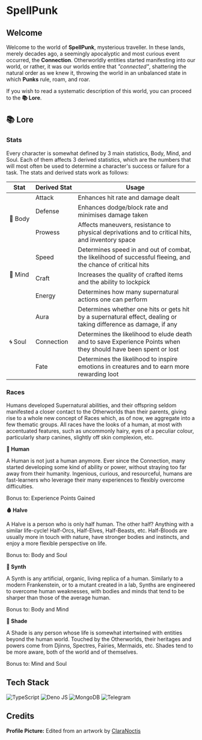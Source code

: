 # SpellPunk

## Welcome
Welcome to the world of **SpellPunk**, mysterious traveller. In these lands, merely decades ago, a seemingly apocalyptic and most curious event occurred, the **Connection**. Otherworldly entities started manifesting into our world, or rather, it was our worlds entire that *"connected"*, shattering the natural order as we knew it, throwing the world in an unbalanced state in which **Punks** rule, roam, and roar.
  
If you wish to read a systematic description of this world, you can proceed to the **📚 Lore**.

## 📚 Lore

### Stats
Every character is somewhat defined by 3 main statistics, Body, Mind, and Soul. Each of them affects 3 derived statistics, which are the numbers that will most often be used to determine a character's success or failure for a task. The stats and derived stats work as follows:

<table>
<thead>
  <th>Stat</th><th nowrap>Derived Stat</th><th>Usage</th>
 </thead>
<tbody>
    <tr><td rowspan="3" nowrap>💪 Body</td><td>Attack</td><td>Enhances hit rate and damage dealt</td></tr>
    <tr><td>Defense</td><td>Enhances dodge/block rate and minimises damage taken</td></tr>
    <tr><td>Prowess</td><td>Affects maneuvers, resistance to physical deprivations and to critical hits, and inventory space</td></tr>
    <tr><td rowspan="3" nowrap>🧠 Mind</td><td>Speed</td><td>Determines speed in and out of combat, the likelihood of successful fleeing, and the chance of critical hits</td></tr>
    <tr><td>Craft</td><td>Increases the quality of crafted items and the ability to lockpick</td></tr>
    <tr><td>Energy</td><td>Determines how many supernatural actions one can perform</td></tr>
    <tr><td rowspan="3" nowrap>🌀 Soul</td><td>Aura</td><td>Determines whether one hits or gets hit by a supernatural effect, dealing or taking difference as damage, if any</td></tr>
    <tr><td>Connection</td><td>Determines the likelihood to elude death and to save Experience Points when they should have been spent or lost</td></tr>
    <tr><td>Fate</td><td>Determines the likelihood to inspire emotions in creatures and to earn more rewarding loot</td></tr>
</tbody>
</table>

### Races
Humans developed Supernatural abilities, and their offspring seldom manifested a closer contact to the Otherworlds than their parents, giving rise to a whole new concept of Races which, as of now, we aggregate into a few thematic groups. All races have the looks of a human, at most with accentuated features, such as uncommonly hairy, eyes of a peculiar colour, particularly sharp canines, slightly off skin complexion, etc.

**🧑 Human**

A Human is not just a human anymore. Ever since the Connection, many started developing some kind of ability or power, without straying too far away from their humanity. Ingenious, curious, and resourceful, humans are fast-learners who leverage their many experiences to flexibly overcome difficulties.

Bonus to: Experience Points Gained

**🩸 Halve**

A Halve is a person who is only half human. The other half? Anything with a similar life-cycle! Half-Orcs, Half-Elves, Half-Beasts, etc. Half-Bloods are usually more in touch with nature, have stronger bodies and instincts, and enjoy a more flexible perspective on life.

Bonus to: Body and Soul

**💉 Synth**

A Synth is any artificial, organic, living replica of a human. Similarly to a modern Frankenstein, or to a mutant created in a lab, Synths are engineered to overcome human weaknesses, with bodies and minds that tend to be sharper than those of the average human.

Bonus to: Body and Mind

**👤 Shade**

A Shade is any person whose life is somewhat intertwined with entities beyond the human world. Touched by the Otherworlds, their heritages and powers come from Djinns, Spectres, Fairies, Mermaids, etc. Shades tend to be more aware, both of the world and of themselves.

Bonus to: Mind and Soul

## Tech Stack
![TypeScript](https://img.shields.io/badge/typescript-%23007ACC.svg?style=for-the-badge&logo=typescript&logoColor=white) ![Deno JS](https://img.shields.io/badge/deno%20js-000000?style=for-the-badge&logo=deno&logoColor=white) ![MongoDB](https://img.shields.io/badge/MongoDB-%234ea94b.svg?style=for-the-badge&logo=mongodb&logoColor=white) ![Telegram](https://img.shields.io/badge/Telegram-2CA5E0?style=for-the-badge&logo=telegram&logoColor=white)

## Credits
**Profile Picture:** Edited from an artwork by [ClaraNoctis](https://claranoctis.itch.io/fantasy-objects-pack)
